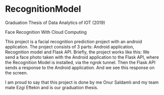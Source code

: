 # RecognitionModel
Graduation Thesis of Data Analytics of IOT (2019)

Face Recognition With Cloud Computing

This project is a facial recognition prediction project with an android application. The project consists of 3 parts: Android application, Recognition model and Flask API.
Briefly, the project works like this: We send a face photo taken with the Android application to the Flask API, where the Recognition Model is installed, via the ngrok tunnel. Then the Flask API sends a response to the Android application. And we see this response on the screen.

I am proud to say that this project is done by me Onur Saldamlı and my team mate Ezgi Eftekin and is our graduation thesis.
